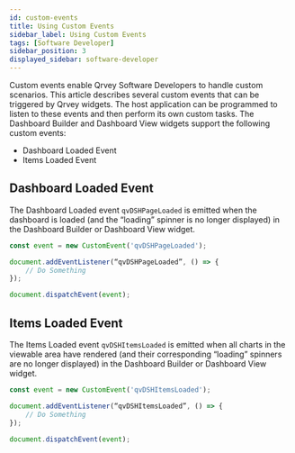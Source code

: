 ```yaml
---
id: custom-events
title: Using Custom Events
sidebar_label: Using Custom Events
tags: [Software Developer]
sidebar_position: 3
displayed_sidebar: software-developer
---
```

<div style={{textAlign: "justify"}}>

Custom events enable Qrvey Software Developers to handle custom scenarios. This article describes several custom events that can be triggered by Qrvey widgets. The host application can be programmed to listen to these events and then perform its own custom tasks. The Dashboard Builder and Dashboard View widgets support the following custom events:
* Dashboard Loaded Event
* Items Loaded Event

## Dashboard Loaded Event
The Dashboard Loaded event `qvDSHPageLoaded` is emitted when the dashboard is loaded (and the “loading” spinner is no longer displayed) in the Dashboard Builder or Dashboard View widget. 

```js
const event = new CustomEvent('qvDSHPageLoaded');

document.addEventListener(“qvDSHPageLoaded”, () => { 
    // Do Something
});

document.dispatchEvent(event);
```

## Items Loaded Event
The Items Loaded event `qvDSHItemsLoaded` is emitted when all charts in the viewable area have rendered (and their corresponding “loading” spinners are no longer displayed) in the Dashboard Builder or Dashboard View widget. 

```js
const event = new CustomEvent('qvDSHItemsLoaded');

document.addEventListener(“qvDSHItemsLoaded”, () => { 
    // Do Something
});

document.dispatchEvent(event);
```

</div>
